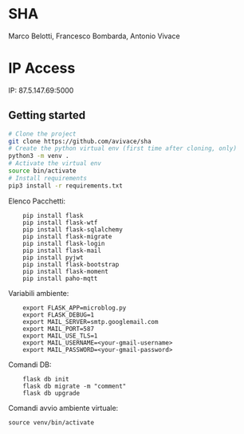 # SHA

Marco Belotti, Francesco Bombarda, Antonio Vivace

# IP Access

IP: 87.5.147.69:5000

## Getting started

```bash
# Clone the project
git clone https://github.com/avivace/sha
# Create the python virtual env (first time after cloning, only)
python3 -m venv .
# Activate the virtual env
source bin/activate
# Install requirements
pip3 install -r requirements.txt
```


Elenco Pacchetti:

```
	pip install flask
	pip install flask-wtf
	pip install flask-sqlalchemy
	pip install flask-migrate
	pip install flask-login
	pip install flask-mail
	pip install pyjwt
	pip install flask-bootstrap
	pip install flask-moment
	pip install paho-mqtt
```

Variabili ambiente:

```
	export FLASK_APP=microblog.py
	export FLASK_DEBUG=1
	export MAIL_SERVER=smtp.googlemail.com
	export MAIL_PORT=587
	export MAIL_USE_TLS=1
	export MAIL_USERNAME=<your-gmail-username>
	export MAIL_PASSWORD=<your-gmail-password>
```

Comandi DB:

```
	flask db init
	flask db migrate -m "comment"
	flask db upgrade
```	

Comandi avvio ambiente virtuale:

```
source venv/bin/activate
```
